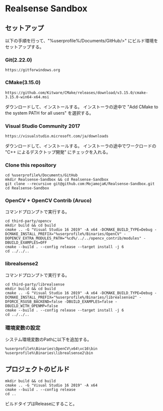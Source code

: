 # Realsense Sandbox

## セットアップ

以下の手順を行って、"%userprofile%/Documents/GitHub/>" にビルド環境をセットアップする。


### Git(2.22.0)

```
https://gitforwindows.org
```


### CMake(3.15.0)

```
https://github.com/Kitware/CMake/releases/download/v3.15.0/cmake-3.15.0-win64-x64.msi
```

ダウンロードして、インストールする。
インストーラの途中で "Add CMake to the system PATH for all users" を選択する。


### Visual Studio Community 2017

```
https://visualstudio.microsoft.com/ja/downloads
```

ダウンロードして、インストールする。
インストーラの途中でワークロードの "C++ によるデスクトップ開発" にチェックを入れる。


### Clone this repository

```
cd %userprofile%/Documents/GitHub
mkdir Realsense-Sandbox && cd Realsense-Sandbox
git clone --recursive git@github.com:MojamojaK/Realsense-Sandbox.git
cd Realsense-Sandbox
```


### OpenCV + OpenCV Contrib (Aruco)

コマンドプロンプトで実行する。

```
cd third-party/opencv
mkdir build && cd build
cmake .. -G "Visual Studio 16 2019" -A x64 -DCMAKE_BUILD_TYPE=Debug -DCMAKE_INSTALL_PREFIX="%userprofile%/Binaries/OpenCV" -DOPENCV_EXTRA_MODULES_PATH="%cd%/../../opencv_contrib/modules" -DBUILD_EXAMPLES=OFF
cmake --build . --config release --target install -j 6
cd ../../..
```


### librealsense2
コマンドプロンプトで実行する。

```
cd third-party/librealsense
mkdir build && cd build
cmake .. -G "Visual Studio 16 2019" -A x64 -DCMAKE_BUILD_TYPE=Debug -DCMAKE_INSTALL_PREFIX="%userprofile%/Binaries/librealsense2" -DFORCE_RSUSB_BACKEND=false -DBUILD_EXAMPLES=false -DBUILD_WITH_OPENMP=false
cmake --build . --config release --target install -j 6
cd ../../..
```

### 環境変数の設定

システム環境変数のPathに以下を追加する。

```
%userprofile%\Binaries\OpenCV\x64\vc16\bin
%userprofile%\Binaries\librealsense2\bin
```


## プロジェクトのビルド

```
mkdir build && cd build
cmake .. -G "Visual Studio 16 2019" -A x64
cmake --build . --config release
cd ..
```

ビルドタイプはReleaseにすること。
